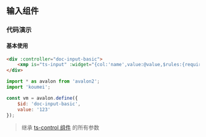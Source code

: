 ## 输入组件

### 代码演示

#### 基本使用

``` html
<div :controller="doc-input-basic">
    <xmp is="ts-input" :widget="{col:'name',value:@value,$rules:{required:true,message:'请输入名字'}}"></xmp>
</div>
```

``` js
import * as avalon from 'avalon2';
import 'koumei';

const vm = avalon.define({
    $id: 'doc-input-basic',
    value: '123'
});
```

> 继承 [ts-control 组件](#!/form-control) 的所有参数